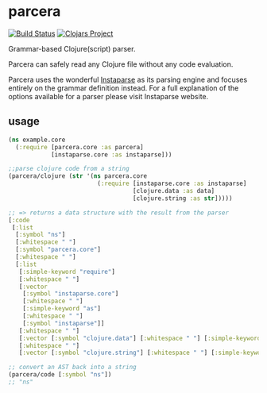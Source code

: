 # parcera

[![Build Status](https://travis-ci.com/carocad/parcero.svg?branch=master)](https://travis-ci.com/carocad/parcero)
[![Clojars Project](https://img.shields.io/clojars/v/carocad/parcera.svg)](https://clojars.org/carocad/parcera)

Grammar-based Clojure(script) parser.

Parcera can safely read any Clojure file without any code evaluation.

Parcera uses the wonderful [Instaparse](https://github.com/Engelberg/instaparse) as its
parsing engine and focuses entirely on the grammar definition instead. For a
full explanation of the options available for a parser please visit Instaparse website.

## usage

```clojure
(ns example.core
  (:require [parcera.core :as parcera]
            [instaparse.core :as instaparse]))

;;parse clojure code from a string
(parcera/clojure (str '(ns parcera.core
                         (:require [instaparse.core :as instaparse]
                                   [clojure.data :as data]
                                   [clojure.string :as str]))))

;; => returns a data structure with the result from the parser
[:code
 [:list
  [:symbol "ns"]
  [:whitespace " "]
  [:symbol "parcera.core"]
  [:whitespace " "]
  [:list
   [:simple-keyword "require"]
   [:whitespace " "]
   [:vector
    [:symbol "instaparse.core"]
    [:whitespace " "]
    [:simple-keyword "as"]
    [:whitespace " "]
    [:symbol "instaparse"]]
   [:whitespace " "]
   [:vector [:symbol "clojure.data"] [:whitespace " "] [:simple-keyword "as"] [:whitespace " "] [:symbol "data"]]
   [:whitespace " "]
   [:vector [:symbol "clojure.string"] [:whitespace " "] [:simple-keyword "as"] [:whitespace " "] [:symbol "str"]]]]]

;; convert an AST back into a string
(parcera/code [:symbol "ns"])
;; "ns"
```
